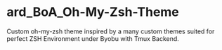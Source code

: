 # ard_BoA_Oh-My-Zsh-Theme
Custom oh-my-zsh theme inspired by a many custom themes suited for perfect ZSH Environment under Byobu with Tmux Backend.
